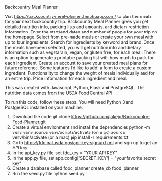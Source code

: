 Backcountry Meal Planner

Vist https://backcountry-meal-planner.herokuapp.com/ to plan the meals for your next backcountry trip.
Backcountry Meal Planner gives you get detailed nutrition info, packing lists and amounts, and dietary restriction information.
Enter the start/end dates and number of people for your trip on the homepage. Select from pre-made meals or create your own meal with up to four ingredients. Search for ingredients by keyword and brand. Once the meals have been selected, you will get nutrition info and dietary information such as vegetarain, vegan, or gluten free, for each meal. There is an option to generate a printable packing list with how much to pack for each ingredient. Create an account to save your created meal plans for future reference. Some features I'd like to add: a form to create a custom ingredient. Functionality to change the weight of meals individually and for an entire trip. Price information for each ingredient and meal.

This was created with Javascript, Python, Flask and PostgreSQL. The nutrition data comes from the USDA Food Central API

To run this code, follow these steps.
You will need Python 3 and PostgreSQL installed on your machine.
1. Download the code
    git clone https://github.com/jakejg/Backcountry-Food-Planner.git 
2. Create a virtual environment and install the dependencies
    python -m venv venv
    source venv/scripts/activate (on a pc) source venv/bin/activate (on a mac)
    pip install -r requirements.txt
3. Go to https://fdc.nal.usda.gov/api-key-signup.html and sign up to get an API key
4. In the api_key.py file, set fdc_key = "YOUR API KEY"
5. In the app.py file, set app.config['SECRET_KEY'] = "your favorite secret key"
6. Create a database called food_planner
    create_db food_planner
7. Run the seed.py file
    python seed.py



